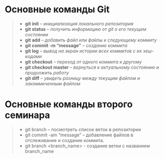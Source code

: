  # Основные команды Git
>* **git init** – *инициализация локального репозитория*
>* **git status** – *получить информацию от git о его текущем состоянии*
>* **git add** – *добавить файл или файлы к следующему коммиту*
>* **git commit -m “message”** – *создание коммита*
>* **git log** – *вывод на экран истории всех коммитов с их хеш-кодами*
>* **git checkout** – *переход от одного коммита к другому*
>* **git checkout master** – *вернуться к актуальному состоянию и продолжить работу*
>* **git diff** – *увидеть разницу между текущим файлом и закоммиченным файлом*

# Основные команды второго семинара

> * git branch – посмотреть список веток в репозитории
> * git commit -am “message” – добавление файлов в отслеживание и создание коммита.
> * git branch <branch_name> - создание ветки с названием branch_name